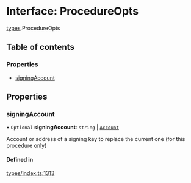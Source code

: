 # Interface: ProcedureOpts

[types](../wiki/types).ProcedureOpts

## Table of contents

### Properties

- [signingAccount](../wiki/types.ProcedureOpts#signingaccount)

## Properties

### signingAccount

• `Optional` **signingAccount**: `string` \| [`Account`](../wiki/api.entities.Account.Account)

Account or address of a signing key to replace the current one (for this procedure only)

#### Defined in

[types/index.ts:1313](https://github.com/PolymathNetwork/polymesh-sdk/blob/c6fe1be3/src/types/index.ts#L1313)
